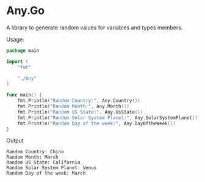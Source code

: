 # Any.Go

A library to generate random values for variables and types members.

Usage:
```Go
package main

import (
	"fmt"

	"./Any"
)

func main() {
	fmt.Println("Random Country:", Any.Country())
	fmt.Println("Random Month:", Any.Month())
	fmt.Println("Random US State:", Any.UsState())
	fmt.Println("Random Solar System Planet:", Any.SolarSystemPlanet())
	fmt.Println("Random Day of the week:", Any.DayOftheWeek())
}
```

Output

```
Random Country: China
Random Month: March
Random US State: California
Random Solar System Planet: Venus
Random Day of the week: March
```
